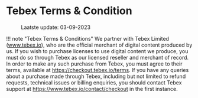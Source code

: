 # Tebex Terms & Condition

<figure markdown>
  <figcaption>Laatste update: 03-09-2023</figcaption>
</figure>


!!! note "Tebex Terms & Conditions"
    We partner with Tebex Limited (www.tebex.io), who are the official merchant of digital content produced by us. If you wish to purchase licenses to use digital content we produce, you must do so through Tebex as our licensed reseller and merchant of record. In order to make any such purchase from Tebex, you must agree to their terms, available at https://checkout.tebex.io/terms. If you have any queries about a purchase made through Tebex, including but not limited to refund requests, technical issues or billing enquiries, you should contact Tebex support at https://www.tebex.io/contact/checkout in the first instance.